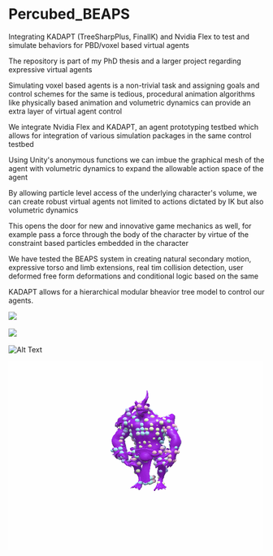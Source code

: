 # Percubed_BEAPS
Integrating KADAPT (TreeSharpPlus, FinalIK) and Nvidia Flex to test and simulate behaviors for PBD/voxel based virtual agents

The repository is part of my PhD thesis and a larger project regarding expressive virtual agents

Simulating voxel based agents is a non-trivial task and assigning goals and control schemes for the same is tedious, procedural animation algorithms like physically based animation and volumetric dynamics can provide an extra layer of virtual agent control

We integrate Nvidia Flex and KADAPT, an agent prototyping testbed which allows for integration of various simulation packages in the same control testbed

Using Unity's anonymous functions we can imbue the graphical mesh of the agent with volumetric dynamics to expand the allowable action space of the agent

By allowing particle level access of the underlying character's volume, we can create robust virtual agents not limited to actions dictated by IK but also volumetric dynamics

This opens the door for new and innovative game mechanics as well, for example pass a force through the body of the character by virtue of the constraint based particles embedded in the character

We have tested the BEAPS system in creating natural secondary motion, expressive torso and limb extensions, real tim collision detection, user deformed free form deformations and conditional logic based on the same

KADAPT allows for a hierarchical modular bheavior tree model to control our agents.

![](https://github.com/skore11/Percubed_BEAPS/blob/main/GIF%209-22-2021%206-26-07%20PM.gif)

![](https://github.com/skore11/Percubed_BEAPS/blob/main/GIF%209-21-2021%203-06-36%20PM.gif)

![Alt Text](https://github.com/skore11/Percubed_BEAPS/blob/main/GIF%209-21-2021%203-49-58%20PM.gif)

![](https://github.com/skore11/Percubed_BEAPS/blob/main/GIF%209-21-2021%203-54-36%20PM.gif)



